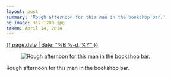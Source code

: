 ```yaml
---
layout: post
summary: 'Rough afternoon for this man in the bookshop bar.'
og_image: 312-1280.jpg
taken: April 14, 2014
---
```


<div class="post">
 <time>
  <a href="/312">
   {{ page.date | date: "%B %-d, %Y" }}
  </a>
 </time>
 <a href="/312">
  <figure data-taken="4/14/2014">
   <img alt="Rough afternoon for this man in the bookshop bar." sizes="(min-width: 700px) 50vw, calc(100vw - 2rem)" src="{{ site.assets_url }}/312-640.jpg" srcset="{{ site.assets_url }}/312-1280.jpg 1280w, {{ site.assets_url }}/312-960.jpg 960w, {{ site.assets_url }}/312-640.jpg 640w, {{ site.assets_url }}/312-320.jpg 320w"/>
  </figure>
 </a>
 <span>
  Rough afternoon for this man in the bookshop bar.
 </span>
</div>
